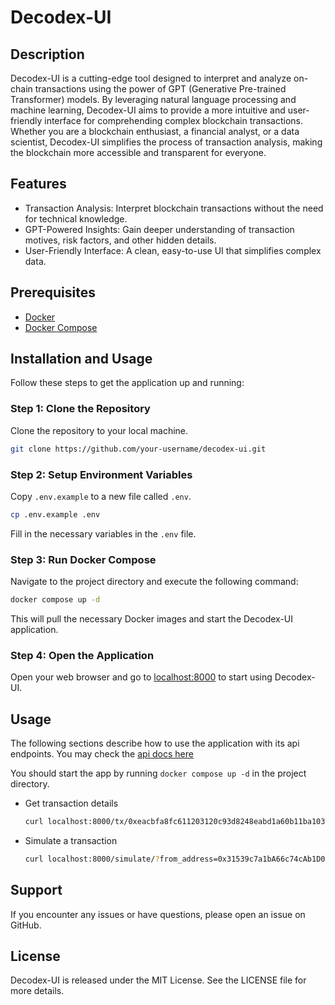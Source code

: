 # Decodex-UI

## Description

Decodex-UI is a cutting-edge tool designed to interpret and analyze on-chain transactions using the power of GPT (Generative Pre-trained Transformer) models. By leveraging natural language processing and machine learning, Decodex-UI aims to provide a more intuitive and user-friendly interface for comprehending complex blockchain transactions. Whether you are a blockchain enthusiast, a financial analyst, or a data scientist, Decodex-UI simplifies the process of transaction analysis, making the blockchain more accessible and transparent for everyone.

## Features

- Transaction Analysis: Interpret blockchain transactions without the need for technical knowledge.
- GPT-Powered Insights: Gain deeper understanding of transaction motives, risk factors, and other hidden details.
- User-Friendly Interface: A clean, easy-to-use UI that simplifies complex data.

## Prerequisites

- [Docker](https://www.docker.com/)
- [Docker Compose](https://docs.docker.com/compose/)

## Installation and Usage

Follow these steps to get the application up and running:

### Step 1: Clone the Repository

Clone the repository to your local machine.

```bash
git clone https://github.com/your-username/decodex-ui.git
```

### Step 2: Setup Environment Variables

Copy `.env.example` to a new file called `.env`.

```bash
cp .env.example .env
```

Fill in the necessary variables in the `.env` file.

### Step 3: Run Docker Compose

Navigate to the project directory and execute the following command:

```bash
docker compose up -d
```

This will pull the necessary Docker images and start the Decodex-UI application.

### Step 4: Open the Application

Open your web browser and go to [localhost:8000](http://localhost:8000) to start using Decodex-UI.

## Usage

The following sections describe how to use the application with its api endpoints. You may check the [api docs here](http://loclahost:8000/docs)

You should start the app by running `docker compose up -d` in the project directory.

- Get transaction details

  ```bash
  curl localhost:8000/tx/0xeacbfa8fc611203120c93d8248eabd1a60b11ba103e8c5bdd773f83271e97a51
  ```

- Simulate a transaction

  ```bash
  curl localhost:8000/simulate/?from_address=0x31539c7a1bA66c74cAb1D05C5A1832CB583aA64D&to_address=0x898e51FDFd3DA66912330eB95788Fc3c26d2913C
  ```

## Support

If you encounter any issues or have questions, please open an issue on GitHub.

## License

Decodex-UI is released under the MIT License. See the LICENSE file for more details.

